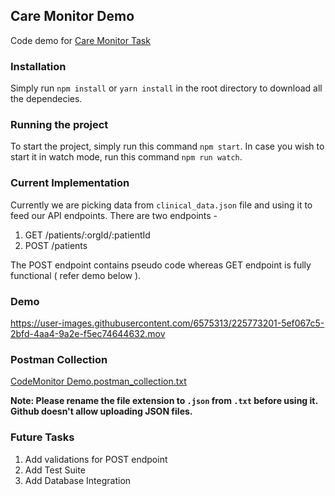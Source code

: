 ## Care Monitor Demo

Code demo for [Care Monitor Task](https://caremonitor.clickup.com/docs/6920800/p/h/6k6k0-4232/7c4ba0ef6019ab8)

### Installation

Simply run `npm install` or `yarn install` in the root directory to download all the dependecies.

### Running the project

To start the project, simply run this command `npm start`.
In case you wish to start it in watch mode, run this command `npm run watch`.

### Current Implementation

Currently we are picking data from `clinical_data.json` file and using it to feed our API endpoints.
There are two endpoints -

1. GET /patients/:orgId/:patientId
2. POST /patients

The POST endpoint contains pseudo code whereas GET endpoint is fully functional ( refer demo below ).

### Demo
https://user-images.githubusercontent.com/6575313/225773201-5ef067c5-2bfd-4aa4-9a2e-f5ec74644632.mov

### Postman Collection
[CodeMonitor Demo.postman_collection.txt](https://github.com/AssaultKoder95/caremonitor-demo/files/10996533/CodeMonitor.Demo.postman_collection.txt)

**Note: Please rename the file extension to `.json` from `.txt` before using it. Github doesn't allow uploading JSON files.**

### Future Tasks

1. Add validations for POST endpoint
2. Add Test Suite
3. Add Database Integration
